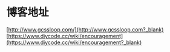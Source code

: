 # 博客地址

[http://www.gcssloop.com/](http://www.gcssloop.com?_blank)  
[https://www.diycode.cc/wiki/encouragement](https://www.diycode.cc/wiki/encouragement?_blank)
